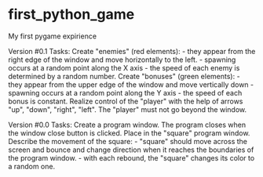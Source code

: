 # first_python_game
My first pygame expirience

Version #0.1
Tasks:
  Create "enemies" (red elements):
    - they appear from the right edge of the window and move horizontally to the left.
    - spawning occurs at a random point along the X axis
    - the speed of each enemy is determined by a random number.
  Create "bonuses" (green elements):
    - they appear from the upper edge of the window and move vertically down
    - spawning occurs at a random point along the Y axis
    - the speed of each bonus is constant.
  Realize control of the "player" with the help of arrows "up", "down", "right", "left".
  The "player" must not go beyond the window.
  
 Version #0.0
 Tasks:
  Create a program window.
  The program closes when the window close button is clicked.
  Place in the "square" program window.
  Describe the movement of the square:
    - "square" should move across the screen and bounce and change direction when it reaches the boundaries of the program window.
    - with each rebound, the "square" changes its color to a random one.
